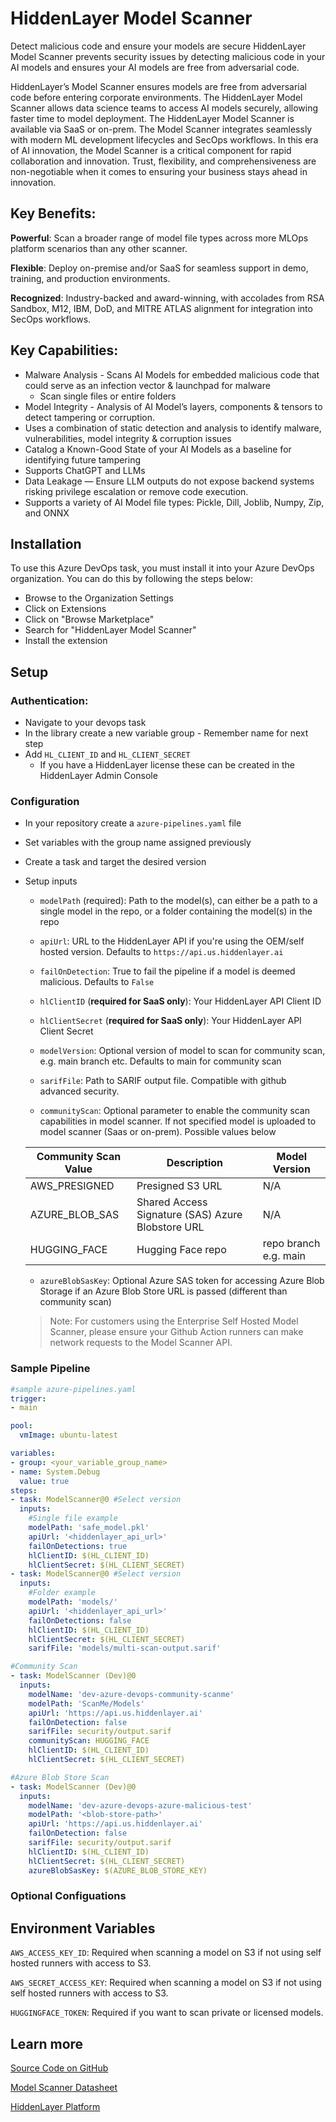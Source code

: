# HiddenLayer Model Scanner

Detect malicious code and ensure your models are secure
HiddenLayer Model Scanner prevents security issues by detecting malicious code in your AI models and ensures your AI models are free from adversarial code.

HiddenLayer’s Model Scanner ensures models are free from adversarial code before entering corporate environments. The HiddenLayer Model Scanner allows data science teams to access AI models securely, allowing faster time to model deployment. The HiddenLayer Model Scanner is available via SaaS or on-prem. The Model Scanner integrates seamlessly with modern ML development lifecycles and SecOps workflows. In this era of AI innovation, the Model Scanner is a critical component for rapid collaboration and innovation. Trust, flexibility, and comprehensiveness are non-negotiable when it comes to ensuring your business stays ahead in innovation.

## Key Benefits:

**Powerful**: Scan a broader range of model file types across more MLOps platform scenarios than any other scanner.

**Flexible**: Deploy on-premise and/or SaaS for seamless support in demo, training, and production environments.

**Recognized**: Industry-backed and award-winning, with accolades from RSA Sandbox, M12, IBM, DoD, and MITRE ATLAS alignment for integration into SecOps workflows.

## Key Capabilities:

* Malware Analysis - Scans AI Models for embedded malicious code that could serve as an infection vector & launchpad for malware
    * Scan single files or entire folders
* Model Integrity - Analysis of AI Model’s layers, components & tensors to detect tampering or corruption.
* Uses a combination of static detection and analysis to identify malware, vulnerabilities, model integrity & corruption issues
* Catalog a Known-Good State of your AI Models as a baseline for identifying future tampering
* Supports ChatGPT and LLMs
* Data Leakage — Ensure LLM outputs do not expose backend systems risking privilege escalation or remove code execution.
* Supports a variety of AI Model file types: Pickle, Dill, Joblib, Numpy, Zip, and ONNX

## Installation

To use this Azure DevOps task, you must install it into your Azure DevOps organization. You can do this by following the steps below:
* Browse to the Organization Settings
* Click on Extensions
* Click on "Browse Marketplace"
* Search for "HiddenLayer Model Scanner"
* Install the extension

## Setup
### Authentication:

* Navigate to your devops task
* In the library create a new variable group - Remember name for next step
* Add `HL_CLIENT_ID` and `HL_CLIENT_SECRET`
    * If you have a HiddenLayer license these can be created in the HiddenLayer Admin Console  

### Configuration
* In your repository create a `azure-pipelines.yaml` file
* Set variables with the group name assigned previously
* Create a task and target the desired version
* Setup inputs
    * `modelPath` (required): Path to the model(s), can either be a path to a single model in the repo, or a folder containing the model(s) in the repo
    * `apiUrl`: URL to the HiddenLayer API if you're using the OEM/self hosted version. Defaults to `https://api.us.hiddenlayer.ai`

    * `failOnDetection`: True to fail the pipeline if a model is deemed malicious. Defaults to `False`

    * `hlClientID` (**required for SaaS only**): Your HiddenLayer API Client ID

    * `hlClientSecret` (**required for SaaS only**): Your HiddenLayer API Client Secret

    * `modelVersion`: Optional version of model to scan for community scan, e.g. main branch etc. Defaults to main for community scan

    * `sarifFile`: Path to SARIF output file. Compatible with github advanced security.

    * `communityScan`: Optional parameter to enable the community scan capabilities in model scanner. If not specified model is uploaded to model scanner (Saas or on-prem). Possible values below

    | Community Scan Value | Description | Model Version |
    | -------------------- | ----------- | ------------- |
    | AWS_PRESIGNED        | Presigned S3 URL | N/A |
    | AZURE_BLOB_SAS       | Shared Access Signature (SAS) Azure Blobstore URL | N/A |
    | HUGGING_FACE         | Hugging Face repo | repo branch e.g. main |

    * `azureBlobSasKey`: Optional Azure SAS token for accessing Azure Blob Storage if an Azure Blob Store URL is passed (different than community scan)

    > Note: For customers using the Enterprise Self Hosted Model Scanner, please ensure your Github Action runners can make network requests to the Model Scanner API.
### Sample Pipeline
```yaml
#sample azure-pipelines.yaml
trigger:
- main

pool:
  vmImage: ubuntu-latest

variables:
- group: <your_variable_group_name>
- name: System.Debug
  value: true
steps:
- task: ModelScanner@0 #Select version
  inputs:
    #Single file example
    modelPath: 'safe_model.pkl'
    apiUrl: '<hiddenlayer_api_url>'
    failOnDetections: true
    hlClientID: $(HL_CLIENT_ID)
    hlClientSecret: $(HL_CLIENT_SECRET)
- task: ModelScanner@0 #Select version
  inputs:
    #Folder example
    modelPath: 'models/'
    apiUrl: '<hiddenlayer_api_url>'
    failOnDetections: false
    hlClientID: $(HL_CLIENT_ID)
    hlClientSecret: $(HL_CLIENT_SECRET)
    sarifFile: 'models/multi-scan-output.sarif'
```
```yaml
#Community Scan
- task: ModelScanner (Dev)@0
  inputs:
    modelName: 'dev-azure-devops-community-scanme'
    modelPath: 'ScanMe/Models'
    apiUrl: 'https://api.us.hiddenlayer.ai'
    failOnDetection: false
    sarifFile: security/output.sarif
    communityScan: HUGGING_FACE
    hlClientID: $(HL_CLIENT_ID)
    hlClientSecret: $(HL_CLIENT_SECRET)
```

```yaml
#Azure Blob Store Scan
- task: ModelScanner (Dev)@0
  inputs:
    modelName: 'dev-azure-devops-azure-malicious-test'
    modelPath: '<blob-store-path>'
    apiUrl: 'https://api.us.hiddenlayer.ai'
    failOnDetection: false
    sarifFile: security/output.sarif
    hlClientID: $(HL_CLIENT_ID)
    hlClientSecret: $(HL_CLIENT_SECRET)
    azureBlobSasKey: $(AZURE_BLOB_STORE_KEY)
```

### Optional Configuations
## Environment Variables

`AWS_ACCESS_KEY_ID`: Required when scanning a model on S3 if not using self hosted runners with access to S3.

`AWS_SECRET_ACCESS_KEY`: Required when scanning a model on S3 if not using self hosted runners with access to S3.

`HUGGINGFACE_TOKEN`: Required if you want to scan private or licensed models. 

## Learn more

[Source Code on GitHub](https://github.com/hiddenlayerai/hiddenlayer-model-scan-azure-devops-task)

[Model Scanner Datasheet](https://query.prod.cms.rt.microsoft.com/cms/api/am/binary/RW1ph9x)

[HiddenLayer Platform](https://hiddenlayer.com/platform)
